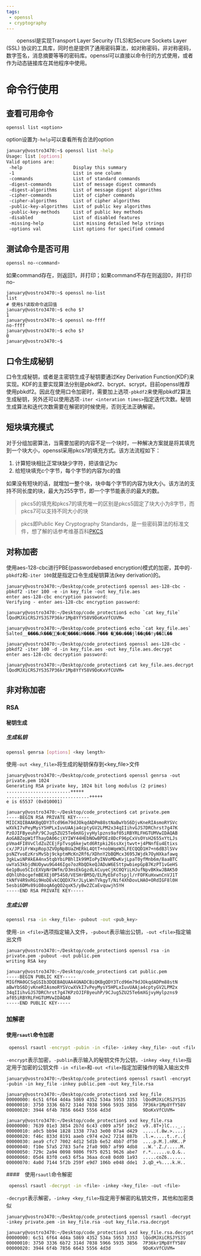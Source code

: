 ```yaml
---
tags:
 - openssl
 - cryptography
---
```


&emsp;&emsp;openssl是实现Transport Layer Security (TLS)和Secure Sockets Layer (SSL) 协议的工具库，同时也是提供了通用密码算法，如对称密码，非对称密码，数字签名，消息摘要等等的密码库。openssl可以直接以命令行的方式使用，或者作为动态链接库在其他程序中使用。

# 命令行使用
## 查看可用命令
```nash
openssl list <option>
```
option设置为`-help`可以查看所有合法的option
```bash
january@vostro3470:~$ openssl list -help
Usage: list [options]
Valid options are:
 -help                   Display this summary
 -1                      List in one column
 -commands               List of standard commands
 -digest-commands        List of message digest commands
 -digest-algorithms      List of message digest algorithms
 -cipher-commands        List of cipher commands
 -cipher-algorithms      List of cipher algorithms
 -public-key-algorithms  List of public key algorithms
 -public-key-methods     List of public key methods
 -disabled               List of disabled features
 -missing-help           List missing detailed help strings
 -options val            List options for specified command

```
## 测试命令是否可用
```bash
openssl no-<command>
```
如果command存在，则返回1，并打印<command>；如果command不存在则返回0，并打印no-<command>
```shell
january@vostro3470:~$ openssl no-list
list
# 使用$?读取命令返回值
january@vostro3470:~$ echo $?
1
january@vostro3470:~$ openssl no-ffff
no-ffff
january@vostro3470:~$ echo $?
0
january@vostro3470:~$ 

```

## 口令生成秘钥
口令生成秘钥，或者是主密钥生成子秘钥要通过Key Derivation Function(KDF)来实现。KDF的主要实现算法分别是pbkdf2、bcrypt、scrypt，目前openssl推荐使用pbkdf2。因此在使用口令加密时，需要加上选项`-pbkdf2`来使用pbkdf2算法生成秘钥，另外还可以使用选项`-iter <interation times>`指定迭代次数。秘钥生成算法和迭代次数需要在解密的时候使用，否则无法正确解密。

## 短块填充模式
对于分组加密算法，当需要加密的内容不足一个块时，一种解决方案就是将其填充到一个块大小，openssl采用pkcs7的填充方式。该方法流程如下：
1. 计算短块相比正常块缺少字符，把该值记为c
2. 给短块填充c个字节，每个字节的内容为c的值

如果没有短块的话，就增加一整个块，块中每个字节的内容为块大小。该方法的支持不同长度的块，最大为255字节，即一个字节能表示的最大的数。
> pkcs5的填充和pkcs7的填充唯一的区别是pkcs5固定了块大小为8字节，而pkcs7可以支持不同大小的块

> pkcs即Public Key Cryptography Standards，是一些密码算法的标准文件，想了解的话参考维基百科[PKCS](https://en.wikipedia.org/wiki/PKCS)

## 对称加密
使用aes-128-cbc进行PBE(passwordebased encryption)模式的加密，其中的`-pbkdf2`和`-iter 100`就是指定口令生成秘钥算法(key derivation)的。
```shell
january@vostro3470:~/Desktop/code_protection$ openssl aes-128-cbc -pbkdf2 -iter 100 -e -in key_file -out key_file.aes
enter aes-128-cbc encryption password:
Verifying - enter aes-128-cbc encryption password:

january@vostro3470:~/Desktop/code_protection$ echo `cat key_file`
lQodMJXiCRSJYS3S7P36kr1Mp8YfY58V9DoKxVfCUVM=

january@vostro3470:~/Desktop/code_protection$ echo `cat key_file.aes`
Salted__����کk����o�����iH����.P��� ���u���jl��q��!y��IL��

january@vostro3470:~/Desktop/code_protection$ openssl aes-128-cbc -pbkdf2 -iter 100 -d -in key_file.aes -out key_file.aes.decrypt 
enter aes-128-cbc decryption password:

january@vostro3470:~/Desktop/code_protection$ cat key_file.aes.decrypt 
lQodMJXiCRSJYS3S7P36kr1Mp8YfY58V9DoKxVfCUVM=

```

## 非对称加密
### RSA
#### 秘钥生成
##### 生成私钥
```bash
openssl genrsa [options] <key length>
```
使用`-out <key_file>`将生成的秘钥保存到<key_file>文件
```shell
january@vostro3470:~/Desktop/code_protection$ openssl genrsa -out private.pem 1024
Generating RSA private key, 1024 bit long modulus (2 primes)
........................+++++
...............................+++++
e is 65537 (0x010001)

january@vostro3470:~/Desktop/code_protection$ cat private.pem 
-----BEGIN RSA PRIVATE KEY-----
MIICXQIBAAKBgQDY3Tcd96m79dJOkqdADPm88stNaBwYbS6DjvKneRIAsmoRYSVc
wXVkI7vPeyMysY5HPLxIuvUAAja4cptyGV2LPM2x34qIIihvGJS7DRChrst7g47K
PzOJIFByeuhP/9CJug5ZU25Te6mXGjvyHylpzns9af05iRBYRLFHGTUMVwIDAQAB
AoGABZopW1fThayDA06cjXYIWY44HEbNOwBPDEz8DcF96pCxVsOYsH2655xYtLJs
pVma4FI8VvCldZuZCEjFpTvsg6kejwtd6Rtpki26ssXxjtwvt+j4PNnfEu4Etixs
cx/JPJiFrWxpRop3ZVOpNpBUaZHERkL4QtT+nobWqeW3LFECQQD1H7+n6dB3lSVv
psNZYvoEzKrsMvSbj9ckptmMcKn2Rf6/XDhnY2bBQMcx3695JWjdk7OyHXkafawq
3gkLwiNPAkEA4nx5tqbYbiPBhlIk99MIoPyINVoMDwKvjLpaT0yfMnb6m/8aaBTC
uwYaS3kbjdNUOywu9G446Igo7ozRbQDkeQJADuW6ESttpwbiepGpB7KzPT1vGeHS
6e1pBuo5CIcEXVpNrDWfm/D3msEkGgzdLkCuyeCjKC0QYiLHJufNpvBKkwJBAK50
dQhlUhbcgefmBEXEj0P54S0/VESHrBM5Q/ELMyEbFoTspjl/rFOFKuHxwnCnVJ1T
tkNfV4R9xRGi9HoDEvkCQQDX7krJLyLWnTVkgyT/Nif4XhDovLHAO+ORdIGF8l0H
5esbi6DMv89iO8oqA6gQO2qxK5/yBw2ZCaEvquwjh5YH
-----END RSA PRIVATE KEY-----

```
##### 生成公钥
```bash
openssl rsa -in <key_file> -pubout -out <pub_key>
```
使用`-in <file>`选项指定输入文件，`-pubout`表示输出公钥，`-out <file>`指定输出文件
```shell
january@vostro3470:~/Desktop/code_protection$ openssl rsa -in private.pem -pubout -out public.pem
writing RSA key

january@vostro3470:~/Desktop/code_protection$ cat public.pem 
-----BEGIN PUBLIC KEY-----
MIGfMA0GCSqGSIb3DQEBAQUAA4GNADCBiQKBgQDY3Tcd96m79dJOkqdADPm88stN
aBwYbS6DjvKneRIAsmoRYSVcwXVkI7vPeyMysY5HPLxIuvUAAja4cptyGV2LPM2x
34qIIihvGJS7DRChrst7g47KPzOJIFByeuhP/9CJug5ZU25Te6mXGjvyHylpzns9
af05iRBYRLFHGTUMVwIDAQAB
-----END PUBLIC KEY-----

```

### 加解密

#### 使用`rsautl`命令加密

```bash
 openssl rsautl -encrypt -pubin -in <file> -inkey <key_file> -out <file>
```
`-encrypt`表示加密，`-publin`表示输入的秘钥文件为公钥，`-inkey <key_file>`指定用于加密的公钥文件
`-in <file>`和`-out <file>`指定加密操作的输入输出文件

```shell
january@vostro3470:~/Desktop/code_protection$ openssl rsautl -encrypt -pubin -in key_file -inkey public.pem -out key_file.rsa

january@vostro3470:~/Desktop/code_protection$ xxd key_file
00000000: 6c51 6f64 4d4a 5869 4352 534a 5953 3353  lQodMJXiCRSJYS3S
00000010: 3750 3336 6b72 314d 7038 5966 5935 3856  7P36kr1Mp8YfY58V
00000020: 3944 6f4b 7856 6643 5556 4d3d            9DoKxVfCUVM=

january@vostro3470:~/Desktop/code_protection$ xxd key_file.rsa 
00000000: 7639 01e3 3854 2b7d 6c43 c009 a75f 10c2  v9..8T+}lC..._..
00000010: a0c5 bb94 1828 1338 77a3 3e00 07a4 d429  .....(.8w.>....)
00000020: f46c 833d 8191 aaeb c974 e2e2 7214 887b  .l.=.....t..r..{
00000030: aea9 cfc7 7002 4d12 5d1b 6e52 4bb7 df50  ....p.M.].nRK..P
00000040: f10e 57a5 2783 5afe 2fa0 90b7 af99 4db8  ..W.'.Z./.....M.
00000050: 729c 2a94 0098 9806 f975 0251 9626 abe7  r.*......u.Q.&..
00000060: 05d4 83f0 ce63 6f5a 36aa dce8 0dd0 1a93  .....coZ6.......
00000070: 4a0d 7144 5f2b 259f e9d7 106b e048 dde1  J.qD_+%....k.H..
```
####　使用`rsautl`命令解密

```bash
 openssl rsautl -decrypt -in <file> -inkey <key_file> -out <file>
```
 `-decrypt`表示解密，`-inkey <key_file>`指定用于解密的私钥文件，其他和加密类似

 ```shell
 january@vostro3470:~/Desktop/code_protection$ openssl rsautl -decrypt -inkey private.pem -in key_file.rsa -out key_file.rsa.decrypt

january@vostro3470:~/Desktop/code_protection$ xxd key_file.rsa.decrypt 
00000000: 6c51 6f64 4d4a 5869 4352 534a 5953 3353  lQodMJXiCRSJYS3S
00000010: 3750 3336 6b72 314d 7038 5966 5935 3856  7P36kr1Mp8YfY58V
00000020: 3944 6f4b 7856 6643 5556 4d3d            9DoKxVfCUVM=

 ```


